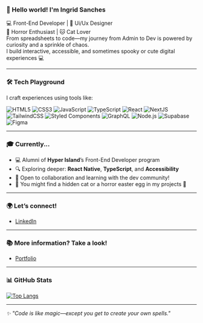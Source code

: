 ### 👋 Hello world! I'm Ingrid Sanches

 💻 Front-End Developer | 🎨 Ui/Ux Designer <br/>
 🎥 Horror Enthusiast | 🐱 Cat Lover  
From spreadsheets to code—my journey from Admin to Dev is powered by curiosity and a sprinkle of chaos.  
I build interactive, accessible, and sometimes spooky or cute digital experiences 💻

---

### 🛠️ Tech Playground

I craft experiences using tools like:

![HTML5](https://img.shields.io/badge/HTML5-E34F26?style=flat-square&logo=html5&logoColor=white)
![CSS3](https://img.shields.io/badge/CSS3-1572B6?style=flat-square&logo=css3&logoColor=white)
![JavaScript](https://img.shields.io/badge/JavaScript-F7DF1E?style=flat-square&logo=javascript&logoColor=black)
![TypeScript](https://img.shields.io/badge/TypeScript-007ACC?style=flat-square&logo=typescript&logoColor=white)
![React](https://img.shields.io/badge/React-61DAFB?style=flat-square&logo=react&logoColor=black)
![NextJS](https://img.shields.io/badge/Next.js-000?style=flat-square&logo=next.js&logoColor=white)
![TailwindCSS](https://img.shields.io/badge/TailwindCSS-38B2AC?style=flat-square&logo=tailwind-css&logoColor=white)
![Styled Components](https://img.shields.io/badge/styled--components-DB7093?style=flat-square&logo=styled-components&logoColor=white)
![GraphQL](https://img.shields.io/badge/GraphQL-E10098?style=flat-square&logo=graphql&logoColor=white)
![Node.js](https://img.shields.io/badge/Node.js-339933?style=flat-square&logo=node.js&logoColor=white)
![Supabase](https://img.shields.io/badge/Supabase-3ECF8E?style=flat-square&logo=supabase&logoColor=white)
![Figma](https://img.shields.io/badge/Figma-F24E1E?style=flat-square&logo=figma&logoColor=white)

---

### 🎓 Currently...

- 💻 Alumni of **Hyper Island**’s Front-End Developer program 
- 🔍 Exploring deeper: **React Native**, **TypeScript**, and **Accessibility**
- 🤝 Open to collaboration and learning with the dev community!
- 🐾 You might find a hidden cat or a horror easter egg in my projects 👀

---

### 🌍 Let’s connect!
 * [LinkedIn](https://www.linkedin.com/in/ingrid-sanches/)

---

### 📚 More information? Take a look!
 * [Portfolio](https://your-portfolio-link.com)

---

### 📊 GitHub Stats
[![Top Langs](https://github-readme-stats.vercel.app/api/top-langs/?username=IngridAkeida&layout=compact&theme=radical)](https://github.com/anuraghazra/github-readme-stats)

---

_✨ "Code is like magic—except you get to create your own spells."_  
